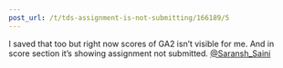 ```yaml
---
post_url: /t/tds-assignment-is-not-submitting/166189/5
---
```

I saved that too but right now scores of GA2 isn’t visible for me. And in score section it’s showing assignment not submitted. [@Saransh\_Saini](/u/saransh_saini)